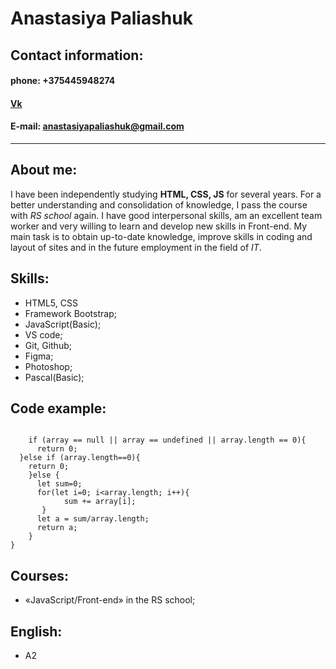 # Anastasiya Paliashuk
## Contact information:
#### phone: +375445948274
#### [Vk](https://vk.com/poleshuk_anastasia)
#### E-mail: anastasiyapaliashuk@gmail.com
---
## About me:
I have been independently studying **HTML, CSS, JS** for several years. For a better understanding and consolidation of knowledge, I pass the course with *RS school* again. I have good interpersonal skills, am an excellent team worker and very willing to learn and develop new skills in Front-end. My main task is to obtain up-to-date knowledge, improve skills in coding and layout of sites and in the future employment in the field of *IT*.
## Skills:
- HTML5, CSS
- Framework Bootstrap;
- JavaScript(Basic);
- VS code;
- Git, Github;
- Figma;
- Photoshop;
- Pascal(Basic);
## Code example:
```exports.avg = function avg (array) {
  
	if (array == null || array == undefined || array.length == 0){
	  return 0;
  }else if (array.length==0){
    return 0; 
	}else {
	  let sum=0;
	  for(let i=0; i<array.length; i++){
			sum += array[i];	
	   }
	  let a = sum/array.length;
	  return a;
	}
}
```
## Courses:
- «JavaScript/Front-end» in the RS school;
## English:
- A2
